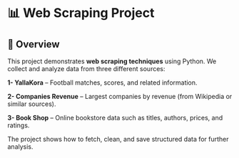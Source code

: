 # 📊 Web Scraping Project
## 📝 Overview

This project demonstrates **web scraping techniques** using Python.
We collect and analyze data from three different sources:

**1- YallaKora** – Football matches, scores, and related information.

**2- Companies Revenue** – Largest companies by revenue (from Wikipedia or similar sources).

**3- Book Shop** – Online bookstore data such as titles, authors, prices, and ratings.

The project shows how to fetch, clean, and save structured data for further analysis.
